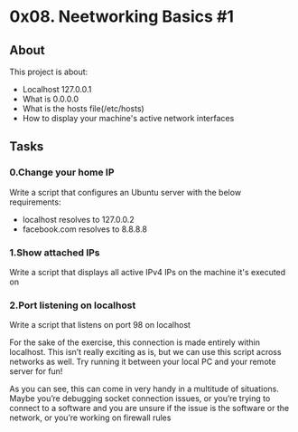 # 0x08. Neetworking Basics #1

## About
This project is about:
* Localhost 127.0.0.1
* What is 0.0.0.0
* What is the hosts file(/etc/hosts)
* How to display your machine's active network interfaces

## Tasks

### 0.Change your home IP

Write a script that configures an Ubuntu server with the below requirements:
* localhost resolves to 127.0.0.2
* facebook.com resolves to 8.8.8.8

### 1.Show attached IPs

Write a script that displays all active IPv4 IPs on the machine it's executed on

### 2.Port listening on localhost

Write a script that listens on port 98 on localhost

For the sake of the exercise, this connection is made entirely within localhost. This isn’t really exciting as is, but we can use this script across networks as well. Try running it between your local PC and your remote server for fun!

As you can see, this can come in very handy in a multitude of situations. Maybe you’re debugging socket connection issues, or you’re trying to connect to a software and you are unsure if the issue is the software or the network, or you’re working on firewall rules
